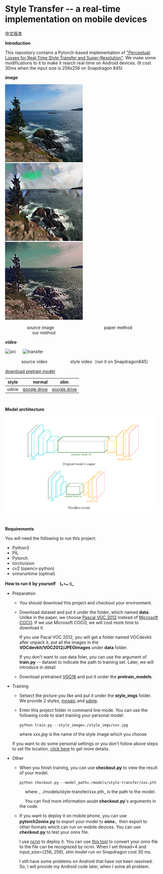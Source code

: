 # Style Transfer -- a real-time implementation on mobile devices

[中文版本](./docs/README_ch.md)

**Introduction**

This repository contains a Pytorch-based implementation of ["Perceptual Losses for Real-Time Style Transfer and Super-Resolution"](https://arxiv.org/abs/1603.08155). We make some modifications to it to make it rearch real-time on Android devices. (It cost 30ms when the input size is 256x256 on Snapdragon 845)

___image___

![src](./imgs/src.jpg) &emsp; ![normal](./imgs/normal.jpg) &emsp; ![slim](./imgs/slim.jpg)

&emsp; &emsp; &emsp; &emsp; source image &emsp; &emsp; &emsp; &emsp; &emsp; &emsp; &emsp; 
&emsp; &emsp; paper method &emsp; &emsp; &emsp; &emsp; &emsp; &emsp; &emsp; &emsp; &emsp; our method

___video___

![src](./imgs/src.gif) &emsp; ![transfer](./imgs/transfer.gif)

&emsp; &emsp; &emsp; source video &emsp; &emsp; &emsp; &emsp;
style video（run it on Snapdragon845）

[download pretrain model]()

| style      | normal  |   slim  |
| --------   | -----:  | :----:  |
| udnie      |[google drive](https://drive.google.com/open?id=1-L5EDBd5ELevrNok0gpSKqVvkcd6dp1y)   |   [google drive](https://drive.google.com/open?id=1BbHY4n1dxb8ACJToypK9NGFLyE1_E4D-)     |

<br>

**Model architecture**

![architecture](./imgs/model_architecture.png)

<br>

**Requirements**

You will need the following to run this project:

- Python3
- PIL
- Pytorch
- torchvision
- cv2 (opencv-python)
- onnxruntime (optinal)

**How to run it by yourself &ensp; (｡•ᴗ-)_**

- Preparation

  -  You should download this project and checkout your environment.
  
    - Download dataset and put it under the folder, which named **data**. Unlike in the paper,  we choose [Pascal VOC 2012](http://host.robots.ox.ac.uk/pascal/VOC/voc2012/VOCtrainval_11-May-2012.tar) instead of [Microsoft COCO](http://host.robots.ox.ac.uk/pascal/VOC/voc2012/VOCtrainval_11-May-2012.tar). If we use Microsoft COCO, we will cost more time to download it.
  
      If you use Pacal VOC 2012, you will get a folder named VOCdevkit after unpack it, put all the images in the **VOCdevkit/VOC2012/JPEGImages** under **data** folder. 
   
      If you don't want to use data foler, you can use the argument of **train.py** -- dataset to indicate the path to training set. Later, we will introduce in detail.
  -  Download pretrained [VGG16]('https://download.pytorch.org/models/vgg16-397923af.pth) and put it under the **pretrain_models**.

- Training

  - Selsect the picture you like and put it under the **style_imgs** folder. We provide 2 styles, [mosaic](./style_imgs/mosaic.jpg) and [udnie](./style_imgs/udnie.jpg).
  
  - Enter this project folder in command line mode. You can use the following code to start training your personal model:
  
    `python train.py --style_image=./style_imgs/xxx.jpg`
  
    where _xxx.jpg_ is the name of the style image which you choose
  
  If you want to do some personal settings or you don't follow above steps to set file location, [click here](./docs/train_tutorial.md) to get more details.
  
- Other

  - When you finish training, you can use **checkout.py** to view the result of your model.
 
    `python checkout.py --model_path=./models/style-transfer/xxx.pth`
   
    &emsp; where _ ./models/style-transfer/xxx.pth_ is the path to the model.
   
    &emsp; You can find more information aoubt **checkout.py**'s arguments in the code.
 
  - If you want to deploy it on mobile phone, you can use **pytorch2onnx.py** to export your model to **onnx**，then export to other formats which can run on mobile devices. You can use **checkout.py** to test your onnx file.
  
    I use [ncnn](https://github.com/Tencent/ncnn) to deploy it. You can use [this tool](https://convertmodel.com/) to convert your onnx file to the file can be recognized by ncnn. When I set thread=4 and input_size=(256, 256), slim model run on Snapdragon cost 30 ms.
   
    I still have some problems on Android that have not been resolved. So, I will provide my Android code later, when I solve all problem.
